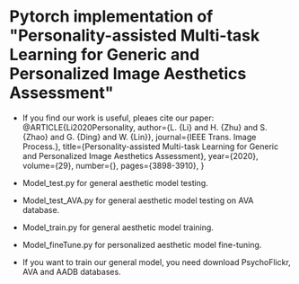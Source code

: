 # Pytorch implementation of "Personality-assisted Multi-task Learning for Generic and Personalized Image Aesthetics Assessment"

* If you find our work is useful, pleaes cite our paper:
@ARTICLE{Li2020Personality,
author={L. {Li} and H. {Zhu} and S. {Zhao} and G. {Ding} and W. {Lin}},
journal={IEEE Trans. Image Process.},
title={Personality-assisted Multi-task Learning for Generic and Personalized Image Aesthetics Assessment},
year={2020},
volume={29},
number={},
pages={3898-3910},
}
* Model_test.py for general aesthetic model testing.
* Model_test_AVA.py for general aesthetic model testing on AVA database.
* Model_train.py for general aesthetic model training.
* Model_fineTune.py for personalized aesthetic model fine-tuning.

* If you want to train our general model, you need download PsychoFlickr, AVA and AADB databases.

